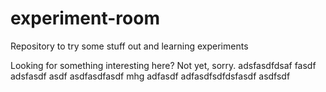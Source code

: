 # experiment-room
Repository to try some stuff out and learning experiments

Looking for something interesting here? Not yet, sorry.
adsfasdfdsaf
fasdf
adsfasdf
asdf
asdfasdfasdf
mhg
adfasdf
adfasdfsdfdsfasdf
asdfsdf
